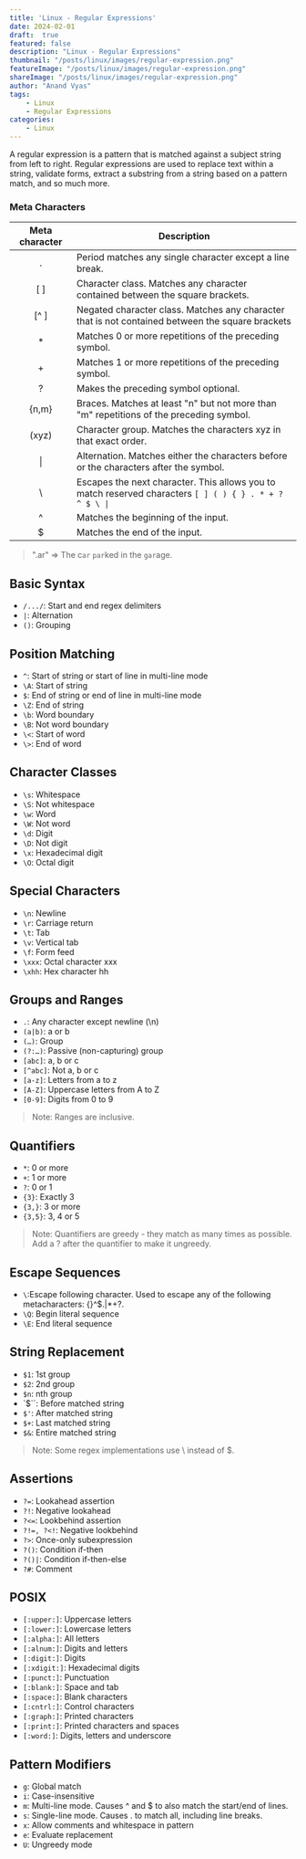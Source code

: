 ```yaml
---
title: 'Linux - Regular Expressions'
date: 2024-02-01
draft:  true   
featured: false  
description: "Linux - Regular Expressions"
thumbnail: "/posts/linux/images/regular-expression.png"
featureImage: "/posts/linux/images/regular-expression.png" 
shareImage: "/posts/linux/images/regular-expression.png"
author: "Anand Vyas"
tags:
    - Linux
    - Regular Expressions
categories:
    - Linux
---
```

A regular expression is a pattern that is matched against a subject string from left to right. Regular expressions are used to replace text within a string, validate forms, extract a substring from a string based on a pattern match, and so much more.

### Meta Characters
|Meta character|Description|
|:----:|----|
|.|Period matches any single character except a line break.|
|[ ]|Character class. Matches any character contained between the square brackets.|
|[^ ]|Negated character class. Matches any character that is not contained between the square brackets|
|*|Matches 0 or more repetitions of the preceding symbol.|
|+|Matches 1 or more repetitions of the preceding symbol.|
|?|Makes the preceding symbol optional.|
|{n,m}|Braces. Matches at least "n" but not more than "m" repetitions of the preceding symbol.|
|(xyz)|Character group. Matches the characters xyz in that exact order.|
|&#124;|Alternation. Matches either the characters before or the characters after the symbol.|
|&#92;|Escapes the next character. This allows you to match reserved characters <code>[ ] ( ) { } . * + ? ^ $ \ &#124;</code>|
|^|Matches the beginning of the input.|
|$|Matches the end of the input.|


> ".ar" => The c`ar` `par`ked in the `gar`age.



## Basic Syntax

- `/.../`: Start and end regex delimiters
- `|`: Alternation
- `()`: Grouping


## Position Matching

- `^`: Start of string or start of line in multi-line mode
- `\A`: Start of string
- `$`: End of string or end of line in multi-line mode
- `\Z`: End of string
- `\b`: Word boundary
- `\B`: Not word boundary
- `\<`: Start of word
- `\>`: End of word


## Character Classes

- `\s`: Whitespace
- `\S`: Not whitespace
- `\w`: Word
- `\W`: Not word
- `\d`: Digit
- `\D`: Not digit
- `\x`: Hexade­cimal digit
- `\O`: Octal digit


## Special Characters

- `\n`: Newline
- `\r`: Carriage return
- `\t`: Tab
- `\v`: Vertical tab
- `\f`: Form feed
- `\xxx`: Octal character xxx
- `\xhh`: Hex character hh


## Groups and Ranges

- `.`: Any character except newline (\n)
- `(a|b)`: a or b
- `(…)`: Group
- `(?:…)`: Passive (non-c­apt­uring) group
- `[abc]`: a, b or c
- `[^abc]`: Not a, b or c
- `[a-z]`: Letters from a to z
- `[A-Z]`: Uppercase letters from A to Z
- `[0-9]`: Digits from 0 to 9

> Note: Ranges are inclusive.


## Quantifiers

- `*`: 0 or more
- `+`: 1 or more
- `?`: 0 or 1
- `{3}`: Exactly 3
- `{3,}`: 3 or more
- `{3,5}`: 3, 4 or 5

> Note: Quantifiers are greedy - they match as many times as possible. Add a ? after the quantifier to make it ungreedy.


## Escape Sequences

- `\`:Escape following character. Used to escape any of the following metacharacters: {}[]()^$.|*+?\.
- `\Q`: Begin literal sequence
- `\E`: End literal sequence


## String Replacement

- `$1`: 1st group
- `$2`: 2nd group
- `$n`: nth group
- `$``: Before matched string
- `$'`: After matched string
- `$+`: Last matched string
- `$&`: Entire matched string

> Note: Some regex implem­ent­ations use \ instead of $.


## Assertions

- `?=`: Lookahead assertion
- `?!`: Negative lookahead
- `?<=`: Lookbehind assertion
- ``?!=, ?<!``: Negative lookbehind
- `?>`: Once-only subexp­ression
- `?()`: Condition if-then
- `?()|`: Condition if-then-else
- `?#`: Comment


## POSIX

- `[:upper:]`: Uppercase letters
- `[:lower:]`: Lowercase letters
- `[:alpha:]`: All letters
- `[:alnum:]`: Digits and letters
- `[:digit:]`: Digits
- `[:xdigit:]`: Hexade­cimal digits
- `[:punct:]`: Punctu­ation
- `[:blank:]`: Space and tab
- `[:space:]`: Blank characters
- `[:cntrl:]`: Control characters
- `[:graph:]`: Printed characters
- `[:print:]`: Printed characters and spaces
- `[:word:]`: Digits, letters and underscore


## Pattern Modifiers

- `g`: Global match
- `i`: Case-i­nse­nsitive
- `m`: Multi-line mode. Causes ^ and $ to also match the start/end of lines.
- `s`: Single-line mode. Causes . to match all, including line breaks.
- `x`: Allow comments and whitespace in pattern
- `e`: Evaluate replac­ement
- `U`: Ungreedy mode